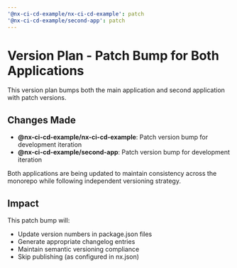 ```yaml
---
'@nx-ci-cd-example/nx-ci-cd-example': patch
'@nx-ci-cd-example/second-app': patch
---
```


# Version Plan - Patch Bump for Both Applications

This version plan bumps both the main application and second application with patch versions.

## Changes Made

- **@nx-ci-cd-example/nx-ci-cd-example**: Patch version bump for development iteration
- **@nx-ci-cd-example/second-app**: Patch version bump for development iteration

Both applications are being updated to maintain consistency across the monorepo while following independent versioning strategy.

## Impact

This patch bump will:

- Update version numbers in package.json files
- Generate appropriate changelog entries
- Maintain semantic versioning compliance
- Skip publishing (as configured in nx.json)
